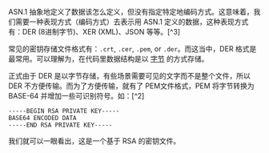 

ASN.1 抽象地定义了数据该怎么定义，但没有指定特定地编码方式。这意味着，我们需要一种表现方式（编码方式）去表示用 ASN.1 定义的数据，这种表现方式有：DER (8进制字节)、XER (XML)、JSON 等等。[^3]

常见的密钥存储文件格式有：`.crt`, `.cer`, `.pem`, or `.der`。而这当中，DER 格式是最常用。可以理解为，在代码里数据结构是以 <u>字节</u> 的方式存储。

正式由于 DER 是以字节存储，有些场景需要可见的文字而不是整个文件，所以 DER 不方便传输。而为了方便传输，就有了 PEM文件格式，PEM 将字节转换为 BASE-64 并增加一些可识别符号。如：[^2]

```
-----BEGIN RSA PRIVATE KEY-----
BASE64 ENCODED DATA
-----END RSA PRIVATE KEY-----
```

我们就可以一眼看出，这是一个基于 RSA 的密钥文件。